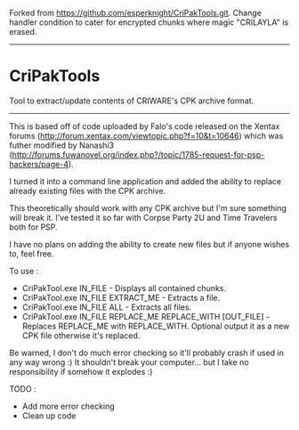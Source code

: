 Forked from https://github.com/esperknight/CriPakTools.git.
Change handler condition to cater for encrypted chunks where magic "CRILAYLA" is erased.

-----------

CriPakTools
===========

Tool to extract/update contents of CRIWARE's CPK archive format.

-----------

This is based off of code uploaded by Falo's code released on the Xentax forums (http://forum.xentax.com/viewtopic.php?f=10&t=10646) which was futher modified by Nanashi3 (http://forums.fuwanovel.org/index.php?/topic/1785-request-for-psp-hackers/page-4).

I turned it into a command line application and added the ability to replace already existing files with the CPK archive.

This theoretically should work with any CPK archive but I'm sure something will break it.  I've tested it so far with Corpse Party 2U and Time Travelers both for PSP.

I have no plans on adding the ability to create new files but if anyone wishes to, feel free.

To use :

* CriPakTool.exe IN_FILE - Displays all contained chunks.
* CriPakTool.exe IN_FILE EXTRACT_ME - Extracts a file.
* CriPakTool.exe IN_FILE ALL - Extracts all files.
* CriPakTool.exe IN_FILE REPLACE_ME REPLACE_WITH [OUT_FILE] - Replaces REPLACE_ME with REPLACE_WITH.  Optional output it as a new CPK file otherwise it's replaced.

Be warned, I don't do much error checking so it'll probably crash if used in any way wrong :)  It shouldn't break your computer... but I take no responsibility if somehow it explodes :)

TODO :
* Add more error checking
* Clean up code
